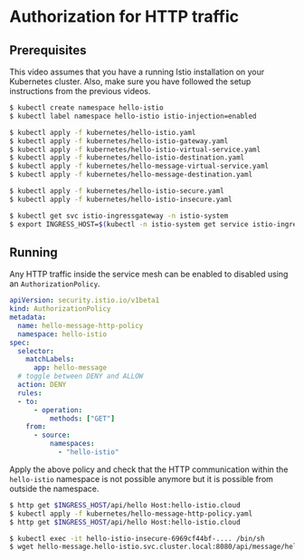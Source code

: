 # Authorization for HTTP traffic

## Prerequisites

This video assumes that you have a running Istio installation on your Kubernetes cluster. Also, make sure you have followed the setup instructions from the previous videos.

```bash
$ kubectl create namespace hello-istio
$ kubectl label namespace hello-istio istio-injection=enabled

$ kubectl apply -f kubernetes/hello-istio.yaml
$ kubectl apply -f kubernetes/hello-istio-gateway.yaml
$ kubectl apply -f kubernetes/hello-istio-virtual-service.yaml
$ kubectl apply -f kubernetes/hello-istio-destination.yaml
$ kubectl apply -f kubernetes/hello-message-virtual-service.yaml
$ kubectl apply -f kubernetes/hello-message-destination.yaml

$ kubectl apply -f kubernetes/hello-istio-secure.yaml
$ kubectl apply -f kubernetes/hello-istio-insecure.yaml

$ kubectl get svc istio-ingressgateway -n istio-system
$ export INGRESS_HOST=$(kubectl -n istio-system get service istio-ingressgateway -o jsonpath='{.status.loadBalancer.ingress[0].ip}')
```

## Running

Any HTTP traffic inside the service mesh can be enabled to disabled using an `AuthorizationPolicy`.

```yaml
apiVersion: security.istio.io/v1beta1
kind: AuthorizationPolicy
metadata:
  name: hello-message-http-policy
  namespace: hello-istio
spec:
  selector:
    matchLabels:
      app: hello-message
  # toggle between DENY and ALLOW
  action: DENY
  rules:
  - to:
      - operation:
          methods: ["GET"]
    from:
      - source:
          namespaces:
            - "hello-istio"
```

Apply the above policy and check that the HTTP communication within the `hello-istio` namespace is not possible anymore but it is possible from outside the namespace.

```bash
$ http get $INGRESS_HOST/api/hello Host:hello-istio.cloud
$ kubectl apply -f kubernetes/hello-message-http-policy.yaml
$ http get $INGRESS_HOST/api/hello Host:hello-istio.cloud

$ kubectl exec -it hello-istio-insecure-6969cf44bf-.... /bin/sh
$ wget hello-message.hello-istio.svc.cluster.local:8080/api/message/hello -S -O - | more
```


